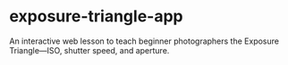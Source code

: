 # exposure-triangle-app
An interactive web lesson to teach beginner photographers the Exposure Triangle—ISO, shutter speed, and aperture.
